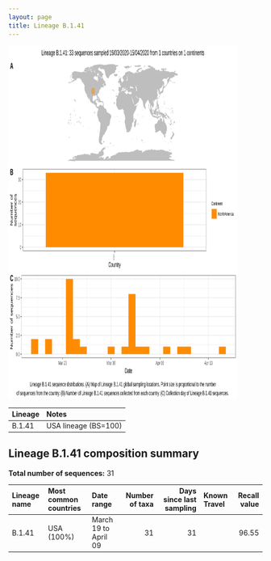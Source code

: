 ```yaml
---
layout: page
title: Lineage B.1.41
---
```




<img src="../assets/images/B.1.41.svg" alt="B.1.41 lineage summary figure" width="90%" height="700px" />


| Lineage | Notes |
|:-----|:-----|
| B.1.41 | USA lineage (BS=100) |

<h2>Lineage B.1.41 composition summary </h2>

<strong>Total number of sequences:</strong> 31

| Lineage name | Most common countries | Date range | Number of taxa |  Days since last sampling | Known Travel | Recall value |
|:-----|:-----|:-------|-------:|-------:|:---------|--------:|
| B.1.41 | USA (100%) | March 19 to April 09 | 31 | 31 |  | 96.55 |
